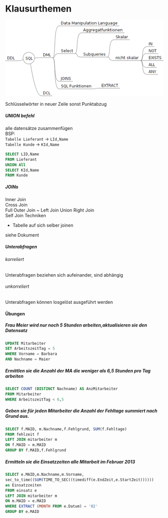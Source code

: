 # Klausurthemen
![](Material/2017_05_02_Klausurthemen.png)  

Schlüsselwörter in neuer Zeile sonst Punktabzug  
##### UNION befehl
alle datensätze zusammenfügen  
BSP:  
`Tabelle Lieferant` -> `LId,Name`  
`Tabelle Kunde` -> `KId,Name`  
```sql
SELECT LID,Name
FROM Lieferant
UNION All
SELECT KId,Name
FROM Kunde
```

##### JOINs
Inner Join  
Cross Join  
Full Outer Join ~ Left Join Union Right Join  
Self Join Techniken  
- Tabelle auf sich selber joinen  

siehe Dokument

##### Unterabfragen
###### korreliert
Unterabfragen beziehen sich aufeinander, sind abhängig
###### unkorreliert
Unterabfragen können losgelöst ausgeführt werden


#### Übungen
##### Frau Meier wird nur noch 5 Stunden arbeiten,aktualisieren sie den Datensatz
```sql
UPDATE Mitarbeiter
SET ArbeitszeitTag = 5
WHERE Vorname = Barbara
AND Nachname = Maier
```
##### Ermittlen sie die Anzahl der MA die weniger als 6,5 Stunden pro Tag arbeiten
```sql
SELECT COUNT (DISTINCT Nachname) AS AnzMitarbeiter
FROM Mitarbeiter
WHERE ArbeitszeitTag < 6,5
```
##### Geben sie für jeden Mitarbeiter die Anzahl der Fehltage summiert nach Grund aus.
```sql
SELECT f.MAID, m.Nachname,f.Fehlgrund, SUM(f.Fehltage)
FROM fehlzeit f
LEFT JOIN mitarbeiter m
ON f.MAID = m.MAID
GROUP BY f.MAID,f.Fehlgrund
```
##### Ermitteln sie die Einsatzzeiten alle Mitarbeit im Februar 2013
```sql
SELECT e.MAID,m.Nachname,m.Vorname,
sec_to_time((SUM(TIME_TO_SEC((timediff(e.EndZeit,e.StartZeit))))))
as Einsatzzeiten
FROM einsatz e
LEFT JOIN mitarbeiter m
ON m.MAID = e.MAID
WHERE EXTRACT (MONTH FROM e.Datum) = '02'
GROUP BY e.MAID
```
```sql
```
```sql
```
